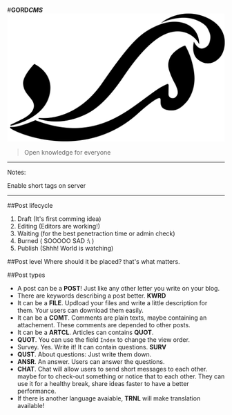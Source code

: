 #**GORD*CMS***
![](Gordarg.png)
> Open knowledge for everyone

------------

Notes:

Enable short tags on server

------------

##Post lifecycle
1. Draft (It's first comming idea)
2. Editing (Editors are working!)
3. Waiting (for the best penetraction time or admin check)
4. Burned ( SOOOOO SAD :\ )
5. Publish (Shhh! World is watching)

##Post level
Where should it be placed? that's what matters.

##Post types
- A post can be a **POST**! Just like any other letter you write on your blog.
- There are keywords describing a post better. **KWRD**
- It can be a **FILE**. Updload your files and write a little description for them. Your users can download them easily.
- It can be a **COMT**. Comments are plain texts, maybe containing an attachement. These comments are depended to other posts.
- It can be a **ARTCL**. Articles can contains **QUOT**.
- **QUOT**. You can use the field `Index` to change the view order.
- Survey. Yes. Write it! It can contain questions. **SURV**
- **QUST**. About questions: Just write them down.
- **ANSR**. An answer. Users can answer the questions.
- **CHAT**. Chat will allow users to send short messages to each other. maybe for to check-out something or notice that to each other. They can use it for a healthy break, share ideas faster to have a better performance.
- If there is another language avaiable, **TRNL** will make translation available!